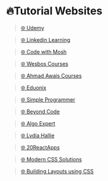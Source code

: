 # 🔥Tutorial Websites

> [🌐 Udemy](https://www.udemy.com/)

> [🌐 Linkedin Learning](https://www.linkedin.com/learning)

> [🌐 Code with Mosh](https://codewithmosh.com/)

> [🌐 Wesbos Courses](https://courses.wesbos.com/)

> [🌐 Ahmad Awais Courses](https://courses.ahmadawais.com/)

> [🌐 Eduonix](https://www.eduonix.com/)

> [🌐 Simple Programmer](https://learn.simpleprogrammer.com)

> [🌐 Beyond Code](https://beyondco.de/video-courses)

> [🌐 Algo Expert](https://www.algoexpert.io/product)

> [🌐 Lydia Hallie](https://www.theavocoder.com/)

> [🌐 20ReactApps](https://20reactapps.com/)

> [🌐 Modern CSS Solutions](https://moderncss.dev/)

> [🌐 Building Layouts using CSS](https://every-layout.dev/)
